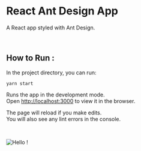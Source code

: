 # React Ant Design App

A React app styled with Ant Design.

<br />

## How to Run :

In the project directory, you can run:

```
yarn start
```

Runs the app in the development mode.\
Open [http://localhost:3000](http://localhost:3000) to view it in the browser.

The page will reload if you make edits.\
You will also see any lint errors in the console.

<br />

![Hello !](https://api.visitorbadge.io/api/VisitorHit?user=kevinadhiguna&repo=react-antdesign-web&label=thanks%20for%20dropping%20in%20!&labelColor=%23000000&countColor=%23FFFFFF)
